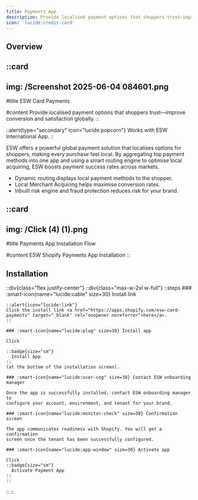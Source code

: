 ```yaml
---
title: Payments App
description: Provide localised payment options that shoppers trust—improve conversion and satisfaction globally.
icon: 'lucide:credit-card'
---
```


## Overview

::card
---
img: /Screenshot 2025-06-04 084601.png
---
#title
ESW Card Payments

#content
Provide localised payment options that shoppers trust—improve conversion and satisfaction globally.
::

::alert{type="secondary" icon="lucide:popcorn"}
  Works with ESW International App.
::

ESW offers a powerful global payment solution that localises options for shoppers, making every purchase feel local. By aggregating top payment methods into one app and using a smart routing engine to optimise local acquiring, ESW boosts payment success rates across markets.

- Dynamic routing displays local payment methods to the shopper.
- Local Merchant Acquiring helps maximise conversion rates.
- Inbuilt risk engine and fraud protection reduces risk for your brand.

::card
---
img: /Click (4) (1).png
---
#title
Payments App Installation Flow

#content
ESW Shopify Payments App Installation
::


## Installation

::div{class="flex justify-center"}
  ::div{class="max-w-2xl w-full"}
    ::steps
    ### :smart-icon{name="lucide:cable" size=30} Install link

    ::alert{icon="lucide:link"}
    Click the install link <a href="https://apps.shopify.com/esw-card-payments" target="_blank" rel="noopener noreferrer">here</a>.
    ::

    ### :smart-icon{name="lucide:plug" size=30} Install app

    Click 

    ::badge{size="sm"}
      Install App
    ::
    (at the bottom of the installation screen).

    ### :smart-icon{name="lucide:user-cog" size=30} Contact ESW onboarding manager

    Once the app is successfully installed, contact ESW onboarding manager to 
    configure your account, environment, and tenant for your brand. 

    ### :smart-icon{name="lucide:monitor-check" size=30} Confirmation screen

    The app communicates readiness with Shopify. You will get a confirmation 
    screen once the tenant has been successfully configured.

    ### :smart-icon{name="lucide:app-window" size=30} Activate app

    Click 
    ::badge{size="sm"}
      Activate Payment App
    ::
    ::
  ::
::

